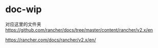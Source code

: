 # doc-wip

对应这里的文件夹 https://github.com/rancher/docs/tree/master/content/rancher/v2.x/en


https://rancher.com/docs/rancher/v2.x/en/
